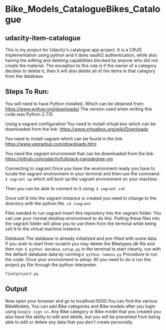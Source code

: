 # Bike_Models_CatalogueBikes_Catalogue
## udacity-item-catalogue
This is my project for Udacity's catalogue app project. It is a CRUD implementation using python and it does oauth2 authentication, while also having the editing and deleting capabilities blocked by anyone who did not create the material. The exception to this rule is if the owner of a category decides to delete it, then it will also delete all of the items in that category from the database.

## Steps To Run:
You will need to have Python installed. Which can be obtained from: https://www.python.org/downloads/ The version used when writing this code was Python 2.7.15

Using a vagrant configuration You need to install virtual box which can be downloaded from the link: https://www.virtualbox.org/wiki/Downloads

You need to install vagrant which can be found in the link: https://www.vagrantup.com/downloads.html

You need the vagrant environment that can be downloaded from the link: https://github.com/udacity/fullstack-nanodegree-vm

Connecting to vagrant
Once you have the environment ready you have to locate the vagrant environment in your terminal and then use the command: `$ vagrant up` which will boot up the vagrant environment on your machine.

Then you can be able to connect to it using: `$ vagrant ssh`

Once ssh'd into the vagrant instance is created you need to change to the directory with the python file. `cd /vagrant`

Files needed to run vagrant
Insert this repository into the vagrant folder. You can use your normal desktop environment to do this. Putting these files into the vagrant folder will allow you to use them from the terminal while being ssh'd to the virtual machine instance.

Database The database is already initialized and pre-filled with some data. If you wish to start from scratch you may delete the Biketypes.db file and then run: `$ python databse_setup.py` in the terminal to start cleanly, run with the default database data by running:`$ python lomenu.py`
Procedure to run the code: Once your environment is setup: All you need to do is run the project.py file through the python interpreter.

`finalproject.py`

## Output
Now open your browser and go to localhost:5000.You can find the various BikeModels, You can add Bike categories and Bike models after you login using `Google sign-in`. Any Bike category or Bike model that you created you also have the ability to edit and delete, but you will be prevented from being able to edit or delete any data that you don't create personally.

